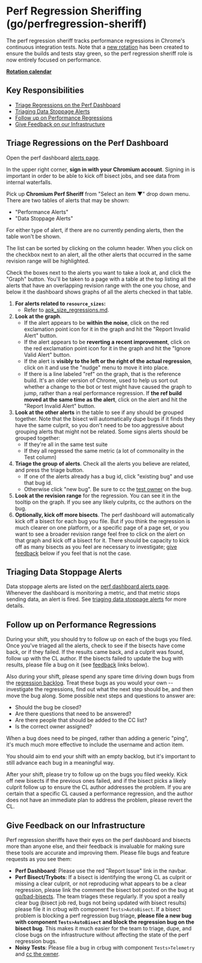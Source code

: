 # Perf Regression Sheriffing (go/perfregression-sheriff)

The perf regression sheriff tracks performance regressions in Chrome's
continuous integration tests. Note that a [new rotation](perf_bot_sheriffing.md)
has been created to ensure the builds and tests stay green, so the perf
regression sheriff role is now entirely focused on performance.

**[Rotation calendar](https://calendar.google.com/calendar/embed?src=google.com_2fpmo740pd1unrui9d7cgpbg2k%40group.calendar.google.com)**

## Key Responsibilities

 * [Triage Regressions on the Perf Dashboard](#Triage-Regressions-on-the-Perf-Dashboard)
 * [Triaging Data Stoppage Alerts](#Triaging-Data-Stoppage-Alerts)
 * [Follow up on Performance Regressions](#Follow-up-on-Performance-Regressions)
 * [Give Feedback on our Infrastructure](#Give-Feedback-on-our-Infrastructure)

## Triage Regressions on the Perf Dashboard

Open the perf dashboard [alerts page](https://chromeperf.appspot.com/alerts).

In the upper right corner, **sign in with your Chromium account**. Signing in is
important in order to be able to kick off bisect jobs, and see data from
internal waterfalls.

Pick up **Chromium Perf Sheriff** from "Select an item ▼" drop down menu. There
are two tables of alerts that may be shown:

 * "Performance Alerts"
 * "Data Stoppage Alerts"

For either type of alert, if there are no currently pending alerts, then the
table won't be shown.

The list can be sorted by clicking on the column header. When you click on the
checkbox next to an alert, all the other alerts that occurred in the same
revision range will be highlighted.

Check the boxes next to the alerts you want to take a look at, and click the
"Graph" button. You'll be taken to a page with a table at the top listing all
the alerts that have an overlapping revision range with the one you chose, and
below it the dashboard shows graphs of all the alerts checked in that table.

1. **For alerts related to `resource_sizes`:**
    * Refer to [apk_size_regressions.md](apk_size_regressions.md).
2. **Look at the graph**.
    * If the alert appears to be **within the noise**, click on the red
      exclamation point icon for it in the graph and hit the "Report Invalid
      Alert" button.
    * If the alert appears to be **reverting a recent improvement**, click on
      the red exclamation point icon for it in the graph and hit the "Ignore
      Valid Alert" button.
    * If the alert is **visibly to the left or the right of the
      actual regression**, click on it and use the "nudge" menu to move it into
      place.
    * If there is a line labeled "ref" on the graph, that is the reference build.
      It's an older version of Chrome, used to help us sort out whether a change
      to the bot or test might have caused the graph to jump, rather than a real
      performance regression. If **the ref build moved at the same time as the
      alert**, click on the alert and hit the "Report Invalid Alert" button.
3. **Look at the other alerts** in the table to see if any should be grouped together.
   Note that the bisect will automatically dupe bugs if it finds they have the
   same culprit, so you don't need to be too aggressive about grouping alerts
   that might not be related. Some signs alerts should be grouped together:
    * If they're all in the same test suite
    * If they all regressed the same metric (a lot of commonality in the Test
      column)
4. **Triage the group of alerts**. Check all the alerts you believe are related,
  and press the triage button.
    * If one of the alerts already has a bug id, click "existing bug" and use
      that bug id.
    * Otherwise click "new bug". Be sure to cc the
      [test owner](http://go/perf-owners) on the bug.
5. **Look at the revision range** for the regression. You can see it in the
   tooltip on the graph. If you see any likely culprits, cc the authors on the
   bug.
6. **Optionally, kick off more bisects**. The perf dashboard will automatically
   kick off a bisect for each bug you file. But if you think the regression is
   much clearer on one platform, or a specific page of a page set, or you want
   to see a broader revision range feel free to click on the alert on that graph
   and kick off a bisect for it. There should be capacity to kick off as many
   bisects as you feel are necessary to investigate; [give feedback](#feedback)
   below if you feel that is not the case.

## Triaging Data Stoppage Alerts

Data stoppage alerts are listed on the
[perf dashboard alerts page](https://chromeperf.appspot.com/alerts). Whenever
the dashboard is monitoring a metric, and that metric stops sending data, an
alert is fired. See
[triaging data stoppage alerts](triaging_data_stoppage_alerts.md) for more
details.

## Follow up on Performance Regressions

During your shift, you should try to follow up on each of the bugs you filed.
Once you've triaged all the alerts, check to see if the bisects have come back,
or if they failed. If the results came back, and a culprit was found, follow up
with the CL author. If the bisects failed to update the bug with results, please
file a bug on it (see [feedback](#feedback) links below).

Also during your shift, please spend any spare time driving down bugs from the
[regression backlog](http://go/triage-backlog). Treat these bugs as you would
your own -- investigate the regressions, find out what the next step should be,
and then move the bug along. Some possible next steps and questions to answer
are:

*   Should the bug be closed?
*   Are there questions that need to be answered?
*   Are there people that should be added to the CC list?
*   Is the correct owner assigned?

When a bug does need to be pinged, rather than adding a generic "ping", it's
much much more effective to include the username and action item.

You should aim to end your shift with an empty backlog, but it's important to
still advance each bug in a meaningful way.

After your shift, please try to follow up on the bugs you filed weekly. Kick off
new bisects if the previous ones failed, and if the bisect picks a likely
culprit follow up to ensure the CL author addresses the problem. If you are
certain that a specific CL caused a performance regression, and the author does
not have an immediate plan to address the problem, please revert the CL.

## Give Feedback on our Infrastructure

Perf regression sheriffs have their eyes on the perf dashboard and bisects
more than anyone else, and their feedback is invaluable for making sure these
tools are accurate and improving them. Please file bugs and feature requests
as you see them:

* **Perf Dashboard**: Please use the red "Report Issue" link in the navbar.
* **Perf Bisect/Trybots**: If a bisect is identifying the wrong CL as culprit
  or missing a clear culprit, or not reproducing what appears to be a clear
  regression, please link the comment the bisect bot posted on the bug at
  [go/bad-bisects](https://docs.google.com/spreadsheets/d/13PYIlRGE8eZzsrSocA3SR2LEHdzc8n9ORUoOE2vtO6I/edit#gid=0).
  The team triages these regularly. If you spot a really clear bug (bisect
  job red, bugs not being updated with bisect results) please file it in
  crbug with component `Tests>AutoBisect`. If a bisect problem is blocking a
  perf regression bug triage, **please file a new bug with component
  `Tests>AutoBisect` and block the regression bug on the bisect bug**. This
  makes it much easier for the team to triage, dupe, and close bugs on the
  infrastructure without affecting the state of the perf regression bugs.
* **Noisy Tests**: Please file a bug in crbug with component `Tests>Telemetry`
  and [cc the owner](http://go/perf-owners).
